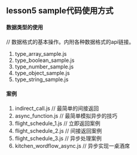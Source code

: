 ## lesson5 sample代码使用方式

#### 数据类型的使用

// 数据格式的基本操作。内附各种数据格式的api链接。

1. type_array_sample.js
2. type_boolean_sample.js
3. type_number_sample.js
4. type_object_sample.js
5. type_string_sample.js

#### 案例

1. indirect_call.js // 最简单的间接返回
2. async_function.js // 最简单模拟异步的技巧
3. flight_schedule_1.js // 立即返回案例
4. flight_schedule_2.js // 间接返回案例
5. flight_schedule_3.js // 异步处理案例
6. kitchen_wordflow_async.js  // 异步实现一桌酒席
